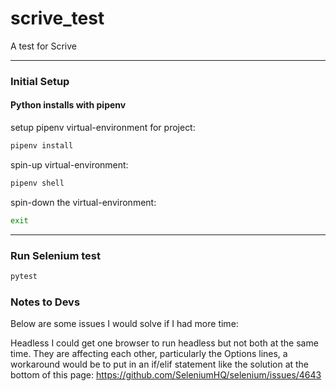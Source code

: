 # scrive_test
A test for Scrive

---


### Initial Setup


#### Python installs with pipenv

setup pipenv virtual-environment for project:    
```sh
pipenv install
```

spin-up virtual-environment:
```sh
pipenv shell
```

spin-down the virtual-environment:
```sh
exit
```


---

### Run Selenium test

```sh
pytest
```

### Notes to Devs
Below are some issues I would solve if I had more time:

Headless
I could get one browser to run headless but not both at the same time. They are affecting each other, particularly the Options lines, a workaround would be to put in an if/elif statement like the solution at the bottom of this page: https://github.com/SeleniumHQ/selenium/issues/4643

